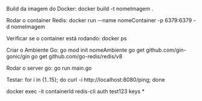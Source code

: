 Build da imagem do Docker:
docker build -t nomeImagem .

Rodar o container Redis:
docker run --name nomeContainer -p 6379:6379 -d nomeImagem

Verificar se o container está rodando:
docker ps



Criar o Ambiente Go:
go mod init nomeAmbiente
go get github.com/gin-gonic/gin
go get github.com/go-redis/redis/v8


Rodar o server go:
go run main.go



Testar:
for i in {1..15}; do curl -i http://localhost:8080/ping; done






docker exec -it containerId redis-cli
auth test123
keys *

